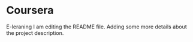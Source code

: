 # Coursera
E-leraning
I am editing the README file. Adding some more details about the project description.
